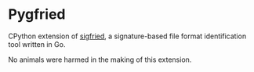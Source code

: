 # Pygfried

CPython extension of [sigfried], a signature-based file format identification
tool written in Go.

No animals were harmed in the making of this extension.


[sigfried]: https://www.itforarchivists.com/siegfried
